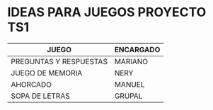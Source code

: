 # IDEAS PARA JUEGOS PROYECTO TS1
|JUEGO|ENCARGADO|
|-----|---------|
|PREGUNTAS Y RESPUESTAS|MARIANO|
|JUEGO DE MEMORIA|NERY|
|AHORCADO|MANUEL|
|SOPA DE LETRAS|GRUPAL|